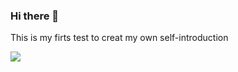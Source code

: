 ### Hi there 👋
This is my firts test to creat my own self-introduction

<img src="https://img.shields.io/badge/Android-3DDC84?style=flat-square&logo=안드로이드&logoColor=white"/>
<!--
**DaJoungKim/DajoungKim** is a ✨ _special_ ✨ repository because its `README.md` (this file) appears on your GitHub profile.

Here are some ideas to get you started:

- 🔭 I’m currently working on ...
- 🌱 I’m currently learning ...
- 👯 I’m looking to collaborate on ...
- 🤔 I’m looking for help with ...
- 💬 Ask me about ...
- 📫 How to reach me: ...
- 😄 Pronouns: ...
- ⚡ Fun fact: ...
-->
